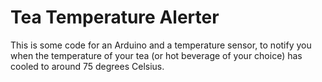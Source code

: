 # Tea Temperature Alerter

This is some code for an Arduino and a temperature sensor, to notify you when the temperature of your tea (or hot beverage of your choice) has cooled to around 75 degrees Celsius.
